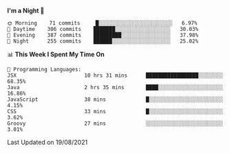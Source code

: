 <!--START_SECTION:waka-->
**I'm a Night 🦉** 

```text
🌞 Morning    71 commits     █░░░░░░░░░░░░░░░░░░░░░░░░   6.97% 
🌆 Daytime    306 commits    ███████░░░░░░░░░░░░░░░░░░   30.03% 
🌃 Evening    387 commits    █████████░░░░░░░░░░░░░░░░   37.98% 
🌙 Night      255 commits    ██████░░░░░░░░░░░░░░░░░░░   25.02%

```


📊 **This Week I Spent My Time On** 

```text
💬 Programming Languages: 
JSX                      10 hrs 31 mins      █████████████████░░░░░░░░   68.35% 
Java                     2 hrs 35 mins       ████░░░░░░░░░░░░░░░░░░░░░   16.86% 
JavaScript               38 mins             █░░░░░░░░░░░░░░░░░░░░░░░░   4.15% 
CSS                      33 mins             █░░░░░░░░░░░░░░░░░░░░░░░░   3.62% 
Groovy                   27 mins             ░░░░░░░░░░░░░░░░░░░░░░░░░   3.01%

```


 Last Updated on 19/08/2021
<!--END_SECTION:waka-->
